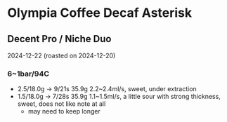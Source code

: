 # Olympia Coffee Decaf Asterisk

## Decent Pro / Niche Duo

2024-12-22 (roasted on 2024-12-20)

### 6~1bar/94C

- 2.5/18.0g -> 9/21s 35.9g 2.2\~2.4ml/s, sweet, under extraction
- 1.5/18.0g -> 7/28s 35.9g 1.1\~1.5ml/s, a little sour with strong thickness, sweet, does not like note at all
  - may need to keep longer
